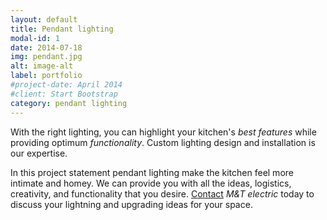 ```yaml
---
layout: default
title: Pendant lighting
modal-id: 1
date: 2014-07-18
img: pendant.jpg
alt: image-alt
label: portfolio
#project-date: April 2014
#client: Start Bootstrap
category: pendant lighting
---
```


With the right lighting, you can highlight your kitchen's _best features_ while providing optimum _functionality_. Custom lighting design and installation is our expertise.

In this project statement pendant lighting make the kitchen feel
more intimate and homey. We can provide you with all the ideas, logistics,
creativity, and functionality that you desire. [Contact](tel:+14046677970) *M&T electric* today to discuss your lightning and upgrading ideas for your space.
